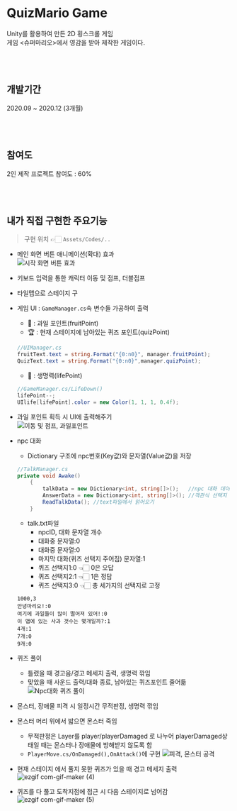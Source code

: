 # QuizMario Game
Unity를 활용하여 만든 2D 횡스크롤 게임<br>
게임 <슈퍼마리오>에서 영감을 받아 제작한 게임이다.
<br>
<br>
<br>
<br>
## 개발기간
2020.09 ~ 2020.12 (3개월)
<br>
<br>
<br>
<br>
## 참여도
2인 제작 프로젝트
참여도 : 60%
<br>
<br>
<br>
<br>
## 내가 직접 구현한 주요기능
> 구현  위치 👉🏻 `Assets/Codes/..`

* 메인 화면 버튼 애니메이션(확대) 효과<br>
![시작 화면 버튼 효과](https://user-images.githubusercontent.com/62532316/110442342-15c1c100-80fe-11eb-9f9f-364217ad5bb3.gif)

* 키보드 입력을 통한 캐릭터 이동 및 점프, 더블점프
* 타일맵으로 스테이지 구
* 게임 UI : `GameManager.cs`속 변수들 가공하여 출력
  - 🍒 : 과일 포인트(fruitPoint)
  - 🏆 : 현재 스테이지에 남아있는 퀴즈 포인트(quizPoint)
  ```cs
  //UIManager.cs
  fruitText.text = string.Format("{0:n0}", manager.fruitPoint);
  QuizText.text = string.Format("{0:n0}",manager.quizPoint);
  ```
  - 💚 : 생명력(lifePoint)
  ```cs
  //GameManager.cs/LifeDown()
  lifePoint--;
  UIlife[lifePoint].color = new Color(1, 1, 1, 0.4f);
  ```
* 과일 포인트 획득 시 UI에 출력해주기<br>
![이동 및 점프, 과일포인트](https://user-images.githubusercontent.com/62532316/110417332-bc936680-80d8-11eb-92b1-0d3cdcc878e9.gif)

* npc 대화
  - Dictionary 구조에 npc번호(Key값)와 문자열(Value값)을 저장
  ```cs
  //TalkManager.cs
  private void Awake()
      {
          talkData = new Dictionary<int, string[]>();   //npc 대화 데이터
          AnswerData = new Dictionary<int, string[]>(); //객관식 선택지 데이터
          ReadTalkData(); //text파일에서 읽어오기
      }
  ```
  - talk.txt파일
    + npcID, 대화 문자열 개수
    + 대화중 문자열:0 
    + 대화중 문자열:0 
    + 마지막 대화(퀴즈 선택지 주어짐) 문자열:1  
    + 퀴즈 선택지1:0 👈🏻 0은 오답
    + 퀴즈 선택지2:1 👈🏻 1은 정답
    + 퀴즈 선택지3:0 👈🏻 총 세가지의 선택지로 고정
  ```
  1000,3
  안녕마리오!:0	
  여기에 과일들이 많이 떨어져 있어!:0	
  이 맵에 있는 사과 갯수는 몇개일까?:1	
  4개:1	
  7개:0	
  9개:0
  ```  

* 퀴즈 풀이
  - 틀렸을 때 경고음/경고 메세지 출력, 생명력 깎임
  - 맞았을 때 사운드 출력/대화 종료, 남아있는 퀴즈포인트 줄어듦
![Npc대화 퀴즈 풀이](https://user-images.githubusercontent.com/62532316/110441598-4d7c3900-80fd-11eb-8baf-c52b32b2c6fc.gif)

* 몬스터, 장애물 피격 시 일정시간 무적판정, 생명력 깎임
* 몬스터 머리 위에서 밟으면 몬스터 죽임
  - 무적판정은 Layer를 player/playerDamaged 로 나누어 playerDamaged상태일 때는 몬스터나 장애물에 방해받지 않도록 함
  - `PlayerMove.cs/OnDamaged(),OnAttack()`에 구현 
![피격, 몬스터 공격](https://user-images.githubusercontent.com/62532316/111252938-91b78e00-8655-11eb-8f60-3d1a2e5ae4b1.gif)

* 현재 스테이지 에서 풀지 못한 퀴즈가 있을 때 경고 메세지 출력<br>
![ezgif com-gif-maker (4)](https://user-images.githubusercontent.com/62532316/111254849-42735c80-8659-11eb-95aa-0e54d79c1f14.gif)

* 퀴즈를 다 풀고 도착지점에 접근 시 다음 스테이지로 넘어감 <br>
![ezgif com-gif-maker (5)](https://user-images.githubusercontent.com/62532316/111254855-456e4d00-8659-11eb-97e5-b9d646ebfa54.gif)




